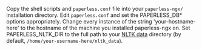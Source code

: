 Copy the shell scripts and `paperless.conf` file into your `paperless-ngx/` installation directory.  Edit `paperless.conf` and set the PAPERLESS_DB* options appropriately.  Change every instance of the string 'your-hostname-here' to the hostname of the machine you installed paperless-ngx on.  Set PAPERLESS_NLTK_DIR to the full path to your [NLTK data](https://www.nltk.org/data.html) directory (by default, `/home/your-username-here/nltk_data`).
